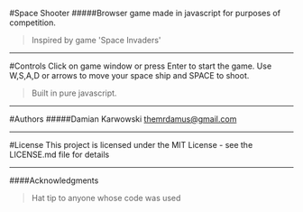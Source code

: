 #Space Shooter
#####Browser game made in javascript for purposes of competition. 
>Inspired by game 'Space Invaders'
---
#Controls
Click on game window or press Enter to start the game.
Use W,S,A,D or arrows to move your space ship and SPACE to shoot.

>Built in pure javascript.
---
#Authors
#####Damian Karwowski themrdamus@gmail.com

---
#License
This project is licensed under the MIT License - see the LICENSE.md file for details

---
####Acknowledgments
>Hat tip to anyone whose code was used
